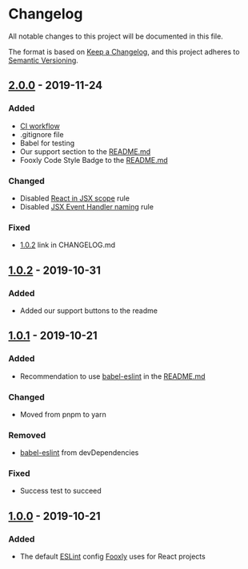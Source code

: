 <!-- markdownlint-disable -->
# Changelog
All notable changes to this project will be documented in this file.

The format is based on [Keep a Changelog](https://keepachangelog.com/en/1.0.0/),
and this project adheres to [Semantic Versioning](https://semver.org/spec/v2.0.0.html).

## [2.0.0] - 2019-11-24
### Added
- [CI workflow](https://github.com/Fooxly/eslint-config-react/actions?query=workflow%3Atests)
- .gitignore file
- Babel for testing
- Our support section to the [README.md]
- Fooxly Code Style Badge to the [README.md]

### Changed
- Disabled [React in JSX scope](https://github.com/yannickcr/eslint-plugin-react/blob/master/docs/rules/react-in-jsx-scope.md) rule
- Disabled [JSX Event Handler naming](https://github.com/yannickcr/eslint-plugin-react/blob/master/docs/rules/jsx-handler-names.md) rule

### Fixed
- [1.0.2] link in CHANGELOG.md

## [1.0.2] - 2019-10-31
### Added
- Added our support buttons to the readme

## [1.0.1] - 2019-10-21
### Added
- Recommendation to use [babel-eslint] in the [README.md]

### Changed
- Moved from pnpm to yarn

### Removed
- [babel-eslint] from devDependencies

### Fixed
- Success test to succeed

## [1.0.0] - 2019-10-21
### Added
- The default [ESLint] config [Fooxly] uses for React projects

[README.md]: README.md
[ESLint]: https://eslint.org/
[Fooxly]: https://www.fooxly.com/
[babel-eslint]: https://github.com/babel/babel-eslint

[2.0.0]: https://github.com/Fooxly/eslint-config-react/compare/v1.0.2...v2.0.0
[1.0.2]: https://github.com/Fooxly/eslint-config-react/compare/v1.0.1...v1.0.2
[1.0.1]: https://github.com/Fooxly/eslint-config-react/compare/v1.0.0...v1.0.1
[1.0.0]: https://github.com/Fooxly/eslint-config-react/releases/tag/v1.0.0
